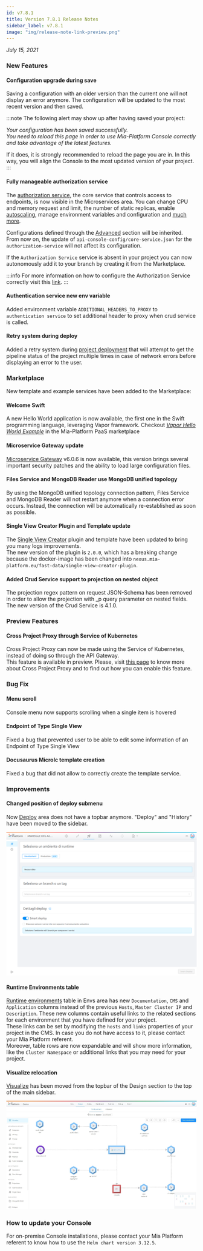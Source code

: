 ```yaml
---
id: v7.8.1
title: Version 7.8.1 Release Notes
sidebar_label: v7.8.1
image: "img/release-note-link-preview.png"
---
```


_July 15, 2021_

### New Features

#### Configuration upgrade during save

Saving a configuration with an older version than the current one will not display an error anymore. The configuration will be updated to the most recent version and then saved.

:::note
The following alert may show up after having saved your project:  

*Your configuration has been saved successfully.  
You need to reload this page in order to use Mia-Platform Console correctly and take advantage of the latest features.*

If it does, it is strongly recommended to reload the page you are in. In this way, you will align the Console to the most updated version of your project.
:::

#### Fully manageable authorization service

The [authorization service](../../runtime_suite/authorization-service/overview), the core service that controls access to endpoints, is now visible in the Microservices area.
You can change CPU and memory request and limit, the number of static replicas, enable [autoscaling](../../development_suite/api-console/api-design/replicas), manage environment variables and configuration and [much more](../../development_suite/api-console/api-design/services#manage-microservices).

Configurations defined through the [Advanced](../../development_suite/api-console/advanced-section/authorization-service/configuration) section will be inherited. From now on, the update of `api-console-config/core-service.json` for the `authorization-service` will not affect its configuration.

If the `Authorization Service` service is absent in your project you can now autonomously add it to your branch by creating it from the Marketplace.

:::info
For more information on how to configure the Authorization Service correctly visit this [link](../../runtime_suite/authorization-service/configuration).
:::

#### Authentication service new env variable

Added environment variable `ADDITIONAL_HEADERS_TO_PROXY` to `authentication service` to set additional header to proxy when crud service is called.

#### Retry system during deploy

Added a retry system during [project deployment](../../development_suite/deploy/deploy) that will attempt to get the pipeline status of the project multiple times in case of network errors before displaying an error to the user.

### Marketplace

New template and example services have been added to the Marketplace:

#### Welcome Swift

A new Hello World application is now available, the first one in the Swift programming language, leveraging Vapor framework. Checkout [_Vapor Hello World Example_](https://github.com/mia-platform-marketplace/Vapor-Hello-World-Example) in the Mia-Platform PaaS marketplace

#### Microservice Gateway update

[Microservice Gateway](../../runtime_suite/microservice-gateway/overview) v6.0.6 is now available, this version brings several important security patches and the ability to load large configuration files.

#### Files Service and MongoDB Reader use MongoDB unified topology

By using the MongoDB unified topology connection pattern, Files Service and MongoDB Reader will not restart anymore when a connection error occurs. Instead, the connection will be automatically re-established as soon as possible.

#### Single View Creator Plugin and Template update

The [Single View Creator](runtime_suite/single-view-creator/configuration) plugin and template have been updated to bring you many logs improvements.  
The new version of the plugin is `2.0.0`, which has a breaking change because the docker-image has been changed into `nexus.mia-platform.eu/fast-data/single-view-creator-plugin`.

#### Added Crud Service support to projection on nested object

The projection regex pattern on request JSON-Schema has been removed in order to allow the projection with _p query parameter on nested fields.   
The new version of the Crud Service is 4.1.0.

### Preview Features

#### Cross Project Proxy through Service of Kubernetes

Cross Project Proxy can now be made using the Service of Kubernetes, instead of doing so through the API Gateway.  
This feature is available in preview. Please, visit [this page](../../development_suite/api-console/api-design/proxies#create-a-new-cross-projects-proxy) to know more about Cross Project Proxy and to find out how you can enable this feature.

### Bug Fix

#### Menu scroll

Console menu now supports scrolling when a single item is hovered

#### Endpoint of Type Single View

Fixed a bug that prevented user to be able to edit some information of an Endpoint of Type Single View

#### Docusaurus Microlc template creation

Fixed a bug that did not allow to correctly create the template service.

### Improvements

#### Changed position of deploy submenu

Now [Deploy](../../development_suite/deploy/deploy) area does not have a topbar anymore. "Deploy" and "History" have been moved to the sidebar.

![sidebar-deploy](../img/sidebar-deploy.png)

#### Runtime Environments table

[Runtime environments](../../development_suite/set-up-infrastructure/runtime-environments) table in Envs area has new `Documentation`, `CMS` and `Application` columns instead of the previous `Hosts`, `Master Cluster IP` and `Description`. These new columns contain useful links to the related sections for each environment that you have defined for your project.  
These links can be set by modifying the `hosts` and `links` properties of your project in the CMS. In case you do not have access to it, please contact your Mia Platform referent.  
Moreover, table rows are now expandable and will show more information, like the `Cluster Namespace` or additional links that you may need for your project.

#### Visualize relocation

[Visualize](../../development_suite/api-console/api-design/miacraft) has been moved from the topbar of the Design section to the top of the main sidebar.

![new_position_visualize](../img/new_position_visualize.png)

### How to update your Console

For on-premise Console installations, please contact your Mia Platform referent to know how to use the `Helm chart version 3.12.5`.
